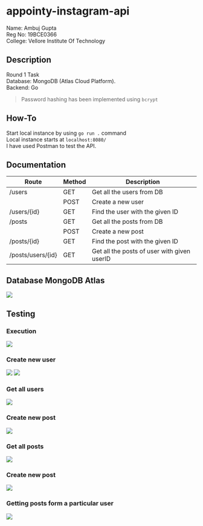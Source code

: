 # appointy-instagram-api

Name: Ambuj Gupta  
Reg No: 19BCE0366  
College: Vellore Institute Of Technology  

## Description

Round 1 Task  
Database: MongoDB (Atlas Cloud Platform).  
Backend: Go  
> Password hashing has been implemented using `bcrypt`

## How-To

Start local instance by using `go run .` command  
Local instance starts at `localhost:8080/`  
I have used Postman to test the API.

## Documentation

| Route             | Method | Description                                 |
|-------------------|--------|---------------------------------------------|
| /users            | GET    | Get all the users from DB                   |
|                   | POST   | Create a new user                           |
| /users/{id}       | GET    | Find the user with the given ID             |
| /posts            | GET    | Get all the posts from DB                   |
|                   | POST   | Create a new post                           |
| /posts/{id}       | GET    | Find the post with the given ID             |
| /posts/users/{id} | GET    | Get all the posts of user with given userID |

## Database MongoDB Atlas
![](/images/9_DatabaseCollection.png)

## Testing
### Execution
![](/images/1_vscode.png)

### Create new user
![](/images/2_new_user.png)
![](/images/3_new_user.png)

### Get all users
![](/images/4_get_all_users.png)

### Create new post
![](/images/5_new_post.png)

### Get all posts
![](/images/6_get_all_posts.png)

### Create new post
![](/images/7_new_post.png)

### Getting posts form a particular user
![](/images/8_posts_from_user.png)
